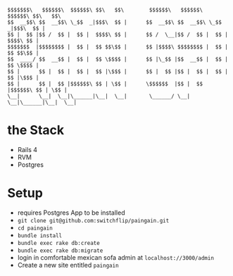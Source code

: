 ```

$$$$$$$\   $$$$$$\  $$$$$$\ $$\   $$\        $$$$$$\   $$$$$$\  $$$$$$\ $$\   $$\
$$  __$$\ $$  __$$\ \_$$  _|$$$\  $$ |      $$  __$$\ $$  __$$\ \_$$  _|$$$\  $$ |
$$ |  $$ |$$ /  $$ |  $$ |  $$$$\ $$ |      $$ /  \__|$$ /  $$ |  $$ |  $$$$\ $$ |
$$$$$$$  |$$$$$$$$ |  $$ |  $$ $$\$$ |      $$ |$$$$\ $$$$$$$$ |  $$ |  $$ $$\$$ |
$$  ____/ $$  __$$ |  $$ |  $$ \$$$$ |      $$ |\_$$ |$$  __$$ |  $$ |  $$ \$$$$ |
$$ |      $$ |  $$ |  $$ |  $$ |\$$$ |      $$ |  $$ |$$ |  $$ |  $$ |  $$ |\$$$ |
$$ |      $$ |  $$ |$$$$$$\ $$ | \$$ |      \$$$$$$  |$$ |  $$ |$$$$$$\ $$ | \$$ |
\__|      \__|  \__|\______|\__|  \__|       \______/ \__|  \__|\______|\__|  \__|

```

# the Stack

* Rails 4
* RVM
* Postgres


# Setup

* requires Postgres App to be installed
* `git clone git@github.com:switchflip/paingain.git`
* `cd paingain`
* `bundle install`
* `bundle exec rake db:create`
* `bundle exec rake db:migrate`
* login in comfortable mexican sofa admin at `localhost://3000/admin`
* Create a new site entitled `paingain`
